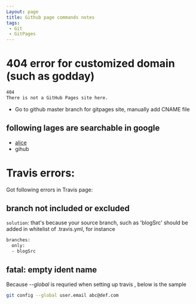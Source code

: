 ```yaml
---
Layout: page
title: Github page commands notes
tags:
 - Git
 - GitPages
---
```


# 404 error for customized domain (such as godday)
```sh
404
There is not a GitHub Pages site here.
```
- Go to github master branch for gitpages site, manually add CNAME file

## following lages are searchable in google 

- [alice](http://byalice.github.io/2016/06/04/Build-Blog/)
- gihub

# Travis errors:

 Got following errors in Travis page:

## branch not included or excluded

`solution`: that's because your source branch, such as 'blogSrc' should be added in whitelist of .travis.yml, for instance

```sh
branches:
  only:
  - blogSrc
```

## fatal: empty ident name
Because *--global* is requried when setting up travis , below is the sample
```sh
git config --global user.email abc@def.com
```
